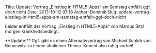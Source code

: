Title: Update: Vortrag „Einstieg in HTML5-Apps“ am Samstag entfällt ggf. doch nicht
Date: 2013-10-12 07:18
Author: Dominik
Slug: update-vortrag-einstieg-in-html5-apps-am-samstag-entfallt-ggf-doch-nicht

Leider entfällt der Vortrag „Einstieg in HTML5-Apps“ von Marcus Bitzl
morgen krankheitsbedingt.

</p>
**Update:** Ggf. gibt es einen Alternativvortrag von Michael Schloh von
Bennewitz zu einem ähnlichen Thema. Kommt also ruhig vorbei!

</p>

